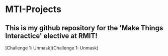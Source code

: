 # MTI-Projects

## This is my github repository for the 'Make Things Interactice' elective at RMIT!

[Challenge 1: Unmask](Challenge 1: Unmask)

